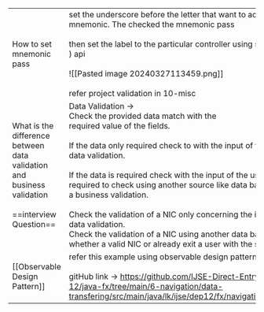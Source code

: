 
|                                                                                                            |                                                                                                                                                                                                                                                                                                                                                                                                                                                                                                                                                                                         |
| ---------------------------------------------------------------------------------------------------------- | --------------------------------------------------------------------------------------------------------------------------------------------------------------------------------------------------------------------------------------------------------------------------------------------------------------------------------------------------------------------------------------------------------------------------------------------------------------------------------------------------------------------------------------------------------------------------------------- |
| How to set mnemonic<br>pass                                                                                | set the underscore before the letter that want to add mnemonic. The checked the mnemonic pass<br><br>then set the label to the particular controller using setLabelFor( ) api<br><br>![[Pasted image 20240327113459.png]]<br><br>refer project validation in 10-misc <br>                                                                                                                                                                                                                                                                                                               |
| What is the difference between<br>data validation<br>and business validation<br><br>==interview Question== | Data Validation -> <br>Check the provided data match with the<br>required value of the fields. <br><br>If the data only required check to with the input of the user, it is data validation. <br><br>If the data is required check with the input of the user and also required to check using another source like data base, then it is a business validation.<br><br>Check the validation of a NIC only concerning the input data is data validation.<br>Check the validation of a NIC using another data base to check whether a valid NIC or already exit a  user with the same id. |
| [[Observable Design Pattern]]                                                                              | refer this example using observable design pattern in java fx<br><br>gitHub link -> https://github.com/IJSE-Direct-Entry-Program-12/java-fx/tree/main/6-navigation/data-transfering/src/main/java/lk/ijse/dep12/fx/navigation/controller                                                                                                                                                                                                                                                                                                                                                |
